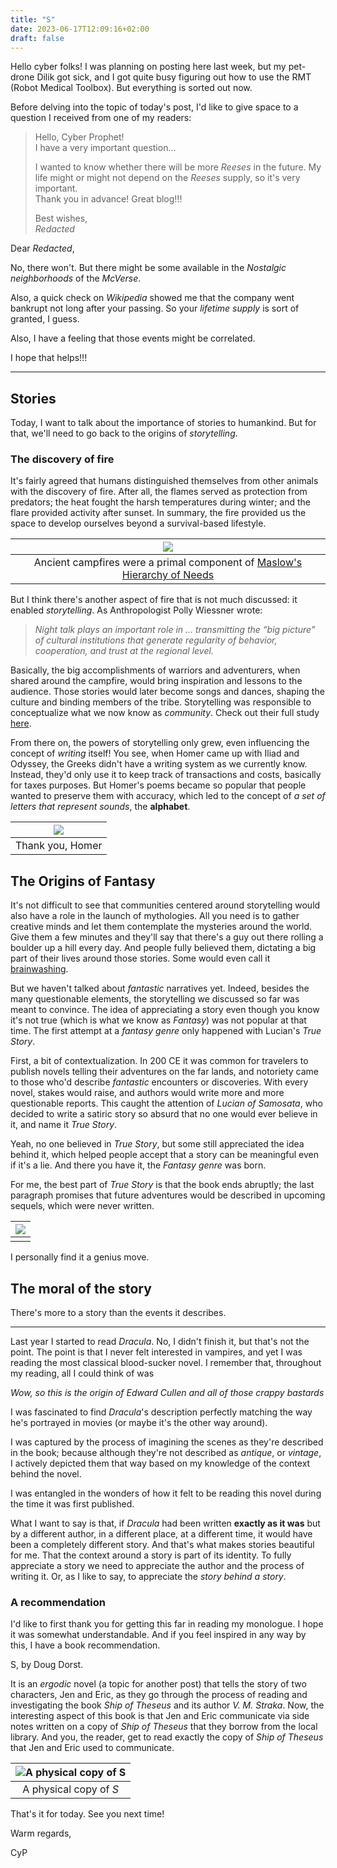 ```yaml
---
title: "S"
date: 2023-06-17T12:09:16+02:00
draft: false
---
```


Hello cyber folks! I was planning on posting here last week, but my
pet-drone Dilik got sick, and I got quite busy figuring out how to use the RMT
(Robot Medical Toolbox). But everything is sorted out now.

Before delving into the topic of today's post, I'd like to give space to a
question I received from one of my readers:

> Hello, Cyber Prophet!\
> I have a very important question...
>
> I wanted to know whether there will be more _Reeses_ in the future.
> My life might or might not depend on the _Reeses_ supply, so it's very important.\
> Thank you in advance!
> Great blog!!!
>
> Best wishes,\
> _Redacted_

Dear _Redacted_,

No, there won't. But there might be some available in the _Nostalgic neighborhoods_ of the
_McVerse_.

Also, a quick check on _Wikipedia_ showed me that the company went bankrupt not long
after your passing. So your _lifetime supply_ is sort of granted, I guess.

Also, I have a feeling that those events might be correlated.

I hope that helps!!!

---

## Stories

Today, I want to talk about the importance of stories to humankind.
But for that, we'll need to go back to the origins of _storytelling_.

### The discovery of fire

It's fairly agreed that humans distinguished themselves from other animals
with the discovery of fire. After all, the flames served as protection from
predators; the heat fought the harsh temperatures during winter; and the flare
provided activity after sunset. In summary, the fire provided us the space to
develop ourselves beyond a survival-based lifestyle.


| ![](https://bpb-us-e1.wpmucdn.com/sites.psu.edu/dist/3/17217/files/2015/04/maslow.jpg) |
|:--:|
| Ancient campfires were a primal component of [Maslow's Hierarchy of Needs](https://www.simplypsychology.org/maslow.html) |

But I think there's another aspect of fire that is not much discussed:
it enabled _storytelling_.
As Anthropologist Polly Wiessner wrote:
> _Night talk plays an important role in ... transmitting the “big picture” of cultural institutions that generate regularity of behavior, cooperation, and trust at the regional level._

Basically, the big accomplishments of warriors and adventurers, when shared
around the campfire, would bring inspiration and lessons to the audience.
Those stories would later become songs and dances, shaping the culture and
binding members of the tribe.
Storytelling was responsible to conceptualize what we now know as _community_.
Check out their full study [here](http://www.pnas.org/cgi/doi/10.1073/pnas.1404212111).

From there on, the powers of storytelling only grew, even influencing the
concept of _writing_ itself!
You see, when Homer came up with Iliad and Odyssey, the Greeks didn't have a
writing system as we currently know. Instead, they'd only use it to keep track
of transactions and costs, basically for taxes purposes.
But Homer's poems became so popular that people wanted to preserve them with
accuracy, which led to the concept of _a set of letters that represent sounds_,
the **alphabet**.

| ![](https://external-content.duckduckgo.com/iu/?u=https%3A%2F%2Fwww.neocoloring.com%2Fwp-content%2Fuploads%2F2019%2F04%2Fmaxresdefault_9-45.jpg&f=1&nofb=1&ipt=5c95760d155e41c6356b40bcb055d3afb8ceec1cde1e6215e3705bf1edd7c642&ipo=images) |
|:--:|
| Thank you, Homer |


## The Origins of Fantasy

It's not difficult to see that communities centered around storytelling would
also have a role in the launch of mythologies.
All you need is to gather creative minds and let them contemplate the
mysteries around the world. Give them a few minutes and they'll say that there's
a guy out there rolling a boulder up a hill every day.
And people fully believed them, dictating a big part of their lives around those
stories.
Some would even call it [brainwashing](https://en.wikipedia.org/wiki/Christianity).

But we haven't talked about _fantastic_ narratives yet.
Indeed, besides the many questionable elements,
  the storytelling we discussed so far was meant to convince.
The idea of appreciating a story even though you know it's not true (which is
    what we know as _Fantasy_) was not popular at that time.
The first attempt at a _fantasy genre_ only happened with Lucian's _True Story_.

First, a bit of contextualization.
In 200 CE it was common for travelers to publish novels telling their adventures
on the far lands, and notoriety came to those who'd describe _fantastic_
encounters or discoveries.
With every novel, stakes would raise, and authors would write more and more
questionable reports.
This caught the attention of _Lucian of Samosata_, who decided to write a satiric
story so absurd that no one would ever believe in it, and name it _True Story_.

Yeah, no one believed in _True Story_, but some still appreciated the idea
behind it, which helped people accept that a story can be meaningful even if
it's a lie. And there you have it, the _Fantasy genre_ was born.

For me, the best part of _True Story_ is that the book ends abruptly;
the last paragraph promises that future adventures would be described in upcoming sequels,
which were never written.

| ![](/images/pinocchio.png) |
|:--:|
|  |

I personally find it a genius move.

## The moral of the story

There's more to a story than the events it describes.

---

Last year I started to read _Dracula_.
No, I didn't finish it, but that's not the point.
The point is that I never felt interested in vampires, and yet I was reading the
most classical blood-sucker novel.
I remember that, throughout my reading, all I could think of was

_Wow, so this is the origin of Edward Cullen and all of those crappy
bastards_

I was fascinated to find _Dracula_'s description perfectly matching the way
he's portrayed in movies (or maybe it's the other way around).

I was captured by the process of imagining the scenes as they're described in
the book; because although they're not described as _antique_, or _vintage_, I
actively depicted them that way based on my knowledge of the context behind the
novel.

I was entangled in the wonders of how it felt to be reading this novel during
the time it was first published.

What I want to say is that, if _Dracula_ had been written **exactly as it was**
but by a different author, in a different place, at a different time, it would
have been a completely different story.
And that's what makes stories beautiful for me.
That the context around a story is part of its identity.
To fully appreciate a story we need to appreciate the author and the
process of writing it.
Or, as I like to say, to appreciate the _story behind a story_.

### A recommendation

I'd like to first thank you for getting this far in reading my monologue.
I hope it was somewhat understandable.
And if you feel inspired in any way by this, I have a book recommendation.

S, by Doug Dorst.

It is an _ergodic_ novel (a topic for another post) that tells the story of two
characters, Jen and Eric, as they go through the process of reading and investigating the book
_Ship of Theseus_ and its author _V. M. Straka_.
Now, the interesting aspect of this book is that Jen and Eric communicate via
side notes written on a copy of _Ship of Theseus_ that they borrow from the local
library.
And you, the reader, get to read exactly the copy of _Ship of Theseus_ that Jen
and Eric used to communicate.

| ![A physical copy of _S_](https://external-content.duckduckgo.com/iu/?u=https%3A%2F%2Fwww.worldliteraturetoday.org%2Fsites%2Fdefault%2Ffiles%2F2014%2FMay%2Fopenbook-markings.jpg&f=1&nofb=1&ipt=bbfc5e1c7f5c5616bfeecc21d7db569f0d6d4ade8ca27b65a1fb480f0e569b0f&ipo=images) |
|:--:|
| A physical copy of _S_ |

That's it for today.
See you next time!

Warm regards,

CyP
